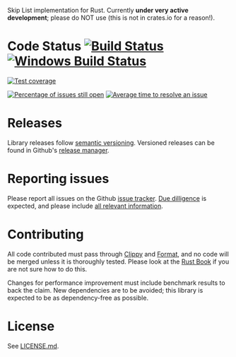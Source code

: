 Skip List implementation for Rust. Currently **under very active development**; please do NOT use (this is not in crates.io for a reason!).

# Code Status [![Build Status](https://travis-ci.org/jbayardo/rust-skiplist.svg?branch=master)](https://travis-ci.org/jbayardo/rust-skiplist) [![Windows Build Status](https://ci.appveyor.com/api/projects/status/5wd0sbesdncwp80d?svg=true)](https://ci.appveyor.com/project/jbayardo/rust-skiplist) 

[![Test coverage](https://codecov.io/gh/jbayardo/rust-skiplist/branch/master/graph/badge.svg)](https://codecov.io/gh/jbayardo/rust-skiplist)

[![Percentage of issues still open](http://isitmaintained.com/badge/open/jbayardo/rust-skiplist.svg)](http://isitmaintained.com/project/jbayardo/rust-skiplist "Percentage of issues still open") [![Average time to resolve an issue](http://isitmaintained.com/badge/resolution/jbayardo/rust-skiplist.svg)](http://isitmaintained.com/project/jbayardo/rust-skiplist "Average time to resolve an issue") 

# Releases

Library releases follow [semantic versioning](http://semver.org/). Versioned releases can be found in Github's [release manager](https://github.com/jbayardo/rust-skiplist/releases). 

# Reporting issues

Please report all issues on the Github [issue tracker](https://github.com/jbayardo/rust-skiplist/issues). [Due dilligence](https://contribution-guide-org.readthedocs.io/#due-diligence) is expected, and please include [all relevant information](https://contribution-guide-org.readthedocs.io/#what-to-put-in-your-bug-report).

# Contributing

All code contributed must pass through [Clippy](https://github.com/rust-lang-nursery/rust-clippy) and [Format](https://github.com/rust-lang-nursery/rustfmt), and no code will be merged unless it is thoroughly tested. Please look at the [Rust Book](https://doc.rust-lang.org/book/second-edition/ch11-03-test-organization.html) if you are not sure how to do this.

Changes for performance improvement must include benchmark results to back the claim. New dependencies are to be avoided; this library is expected to be as dependency-free as possible. 

# License

See [LICENSE.md](https://github.com/jbayardo/rust-skiplist/blob/master/LICENSE).